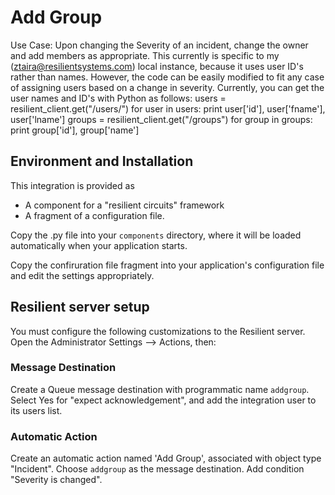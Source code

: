 Add Group
=========


Use Case:  Upon changing the Severity of an incident, change the owner
and add members as appropriate. This currently is specific to my
(ztaira@resilientsystems.com) local instance, because it uses user ID's
rather than names. However, the code can be easily modified to fit any
case of assigning users based on a change in severity.
Currently, you can get the user names and ID's with Python as follows:
users = resilient_client.get("/users/")
for user in users:
	print user['id'], user['fname'], user['lname']
groups = resilient_client.get("/groups")
for group in groups:
	print group['id'], group['name']


## Environment and Installation

This integration is provided as
* A component for a "resilient circuits" framework
* A fragment of a configuration file.

Copy the .py file into your `components` directory, where it will be
loaded automatically when your application starts.

Copy the confiruration file fragment into your application's configuration
file and edit the settings appropriately.


## Resilient server setup

You must configure the following customizations to the Resilient server.
Open the Administrator Settings --> Actions, then:


### Message Destination

Create a Queue message destination with programmatic name `addgroup`.
Select Yes for "expect acknowledgement", and add the integration user
to its users list.


### Automatic Action

Create an automatic action named 'Add Group', associated with object type
"Incident".  Choose `addgroup` as the message destination. Add condition
"Severity is changed".



